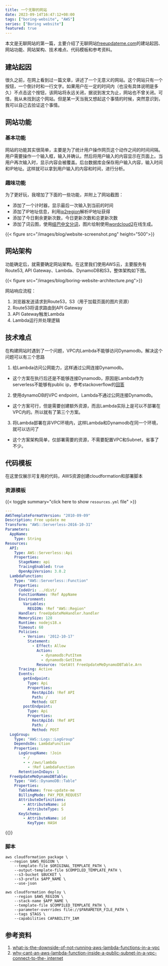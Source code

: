 ```yaml
---
title: 一个无聊的网站
date: 2023-09-14T16:47:12+08:00
tags: ["boring-website", "AWS"]
series: ["Boring website"]
featured: true
---
```


本文是无聊网站的第一篇，主要介绍了无聊网站[freeupdateme.com](https://freeupdateme.com)的建站起因、网站功能、网站架构、技术难点、代码模板和参考资料。

<!--more-->

## 建站起因

很久之前，在网上看到过一篇文章，讲述了一个无意义的网站。这个网站只有一个按钮，一个倒计时和一行文字。如果用户在一定的时间内（也没有具体说明是多久）不点击这个按钮，该网站将永远关闭，据说到发文为止，网站也不曾关闭。可惜，我从未找到这个网站。但是某一天当我又想起这个事情的时候，突然意识到，我可以自己去验证这个事情。

## 网站功能

### 基本功能

网站的功能其实很简单，主要是为了统计用户操作网页这个动作之间的时间间隔。用户需要操作一个输入框，输入并确认。然后将用户输入的内容显示在页面上。当用户再次输入时，显示内容会被覆盖。后台数据库会保存用户输入内容，输入时间和IP地址。这样就可以拿到用户输入的内容和时间，进行分析。

### 趣味功能
为了更好玩，我增加了下面的一些功能，并附上了网站截图：
- 添加了一个计时器，显示最后一次输入到当前的时间
- 添加了IP地址信息，利用[ip2region](https://github.com/lionsoul2014/ip2region)解析IP地址获得
- 添加了今日剩余更新次数，今日更新次数和总更新次数
- 添加了词云图，使用[结巴中文分词](https://github.com/fxsjy/jieba)，图片绘制使用[wordcloud2](https://wordcloud2-js.timdream.org/#love)在线生成。

{{< figure src="/images/blog/website-screenshot.png" height="500">}}

## 网站架构
功能确定后，就需要确定网站架构。在这里我们使用AWS云，主要服务有Route53, API Gateway、Lambda、DynamoDB和S3，整体架构如下图。

{{< figure src="/images/blog/boring-website-architecture.png">}}

网站响应流程：

1. 浏览器发送请求到Route53，S3（用于加载页面的图片资源）
2. Route53将请求路由到API Gateway
3. API Gateway触发Lambda
4. Lambda运行并处理逻辑


## 技术难点

在构建网站时遇到了一个问题，VPC内Lambda不能够访问Dynamodb。解决这个问题可以有三个思路
1. 给Lambda访问公网能力，这样通过公网连接Dynamodb。

- 这个方案在执行后还是不能够连接Dynamodb，原因是Lambda作为serverless不能够有public ip，参考stackoverflow的[回答](https://stackoverflow.com/questions/52992085/why-cant-an-aws-lambda-function-inside-a-public-subnet-in-a-vpc-connect-to-the)
2. 使用dynamoDB的VPC endpoint，Lambda不通过公网连接Dynamodb。

- 这个方案可行，但是需要创建额外资源，而且Lambda实际上是可以不部署在VPC内的。所以就有了第三个方案。
3. 将Lambda部署在非VPC环境内，这样Lambda和Dynamodb在同一个环境，就可以访问了

- 这个方案架构简单，仅部署需要的资源，不需要配置VPC和Subnet，省事了不少。

## 代码模板
在这里仅展示可复用的代码，AWS资源创建cloudformation和部署脚本
### 资源模板

{{< toggle summary="click here to show `resources.yml` file" >}}

```yaml
---
AWSTemplateFormatVersion: "2010-09-09"
Description: Free update me
Transform: "AWS::Serverless-2016-10-31"
Parameters:
  AppName:
    Type: String
Resources:
  API:
    Type: AWS::Serverless::Api
    Properties:
      StageName: api
      TracingEnabled: true
      OpenApiVersion: 3.0.2
  LambdaFunction:
    Type: "AWS::Serverless::Function"
    Properties:
      CodeUri: ../dist/
      FunctionName: !Ref AppName
      Environment:
        Variables:
          REGION: !Ref "AWS::Region"
      Handler: freeUpdateMeHandler.handler
      MemorySize: 128
      Runtime: nodejs18.x
      Timeout: 60
      Policies:
        - Version: '2012-10-17'
          Statement:
            - Effect: Allow
              Action:
                - dynamodb:PutItem
                - dynamodb:GetItem
              Resource: !GetAtt FreeUpdateMeDynamoDBTable.Arn
      Tracing: Active
      Events:
        getEndpoint:
          Type: Api
          Properties:
            RestApiId: !Ref API
            Path: /
            Method: GET
        postEndpoint:
          Type: Api
          Properties:
            RestApiId: !Ref API
            Path: /
            Method: POST
  LogGroup:
    Type: "AWS::Logs::LogGroup"
    DependsOn: LambdaFunction
    Properties:
      LogGroupName: !Join
        - /
        - - /aws/lambda
          - !Ref LambdaFunction
      RetentionInDays: 1
  FreeUpdateMeDynamoDBTable:
    Type: "AWS::DynamoDB::Table"
    Properties:
      TableName: free-update-me
      BillingMode: PAY_PER_REQUEST
      AttributeDefinitions:
        - AttributeName: id
          AttributeType: S
      KeySchema:
        - AttributeName: id
          KeyType: HASH
```

{{</toggle>}}

### 脚本

````shell
aws cloudformation package \
  --region $AWS_REGION \
	--template-file $ORIGINAL_TEMPLATE_PATH \
	--output-template-file $COMPILED_TEMPLATE_PATH \
	--s3-bucket $BUCKET \
	--s3-prefix $APP_NAME \
	--use-json

aws cloudformation deploy \
    --region $AWS_REGION \
    --stack-name $APP_NAME \
    --template-file $COMPILED_TEMPLATE_PATH \
    --parameter-overrides file://$PARAMETER_FILE_PATH \
    --tags $TAGS \
    --capabilities CAPABILITY_IAM
````

## 参考资料
1. [what-is-the-downside-of-not-running-aws-lambda-functions-in-a-vpc](https://stackoverflow.com/questions/45580610/what-is-the-downside-of-not-running-aws-lambda-functions-in-a-vpc)
2. [why-cant-an-aws-lambda-function-inside-a-public-subnet-in-a-vpc-connect-to-the- internet](https://stackoverflow.com/questions/52992085/why-cant-an-aws-lambda-function-inside-a-public-subnet-in-a-vpc-connect-to-the)

